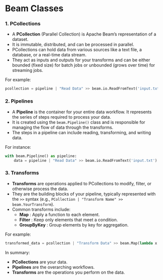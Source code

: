 # Beam Classes

### **1. PCollections**

* A **PCollection** (Parallel Collection) is Apache Beam’s representation of a dataset.
* It is immutable, distributed, and can be processed in parallel.
* PCollections can hold data from various sources like a text file, a database, or a real-time data stream.
* They act as inputs and outputs for your transforms and can be either bounded (fixed size) for batch jobs or unbounded (grows over time) for streaming jobs.

For example:

```python
pcollection = pipeline | "Read Data" >> beam.io.ReadFromText('input.txt')
```

### **2. Pipelines**

* A **Pipeline** is the container for your entire data workflow. It represents the series of steps required to process your data.
* It is created using the `beam.Pipeline()` class and is responsible for managing the flow of data through the transforms.
* The steps in a pipeline can include reading, transforming, and writing data.

For instance:

```python
with beam.Pipeline() as pipeline:
    data = pipeline | "Read Data" >> beam.io.ReadFromText('input.txt')
```

### **3. Transforms**

* **Transforms** are operations applied to PCollections to modify, filter, or otherwise process the data.
* They are the building blocks of your pipeline, typically represented with the `>>` syntax (e.g., `PCollection | "Transform Name" >> beam.YourTransform`).
* Common transforms include:
  * **Map** : Apply a function to each element.
  * **Filter** : Keep only elements that meet a condition.
  * **GroupByKey** : Group elements by key for aggregation.

For example:

```python
transformed_data = pcollection | "Transform Data" >> beam.Map(lambda x: x.upper())
```

In summary:

* **PCollections** are your data.
* **Pipelines** are the overarching workflows.
* **Transforms** are the operations you perform on the data.
